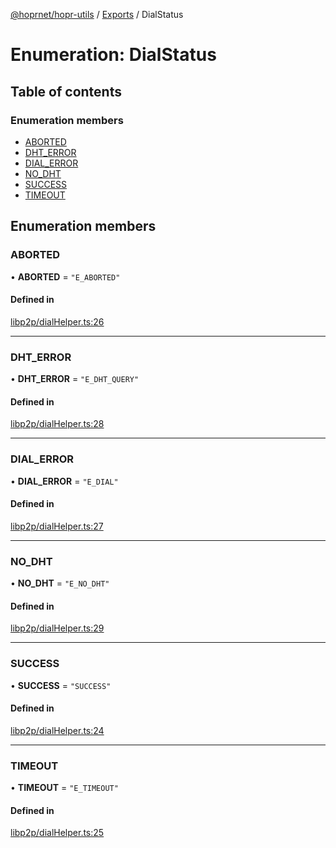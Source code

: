 [@hoprnet/hopr-utils](../README.md) / [Exports](../modules.md) / DialStatus

# Enumeration: DialStatus

## Table of contents

### Enumeration members

- [ABORTED](DialStatus.md#aborted)
- [DHT\_ERROR](DialStatus.md#dht_error)
- [DIAL\_ERROR](DialStatus.md#dial_error)
- [NO\_DHT](DialStatus.md#no_dht)
- [SUCCESS](DialStatus.md#success)
- [TIMEOUT](DialStatus.md#timeout)

## Enumeration members

### ABORTED

• **ABORTED** = `"E_ABORTED"`

#### Defined in

[libp2p/dialHelper.ts:26](https://github.com/hoprnet/hoprnet/blob/master/packages/utils/src/libp2p/dialHelper.ts#L26)

___

### DHT\_ERROR

• **DHT\_ERROR** = `"E_DHT_QUERY"`

#### Defined in

[libp2p/dialHelper.ts:28](https://github.com/hoprnet/hoprnet/blob/master/packages/utils/src/libp2p/dialHelper.ts#L28)

___

### DIAL\_ERROR

• **DIAL\_ERROR** = `"E_DIAL"`

#### Defined in

[libp2p/dialHelper.ts:27](https://github.com/hoprnet/hoprnet/blob/master/packages/utils/src/libp2p/dialHelper.ts#L27)

___

### NO\_DHT

• **NO\_DHT** = `"E_NO_DHT"`

#### Defined in

[libp2p/dialHelper.ts:29](https://github.com/hoprnet/hoprnet/blob/master/packages/utils/src/libp2p/dialHelper.ts#L29)

___

### SUCCESS

• **SUCCESS** = `"SUCCESS"`

#### Defined in

[libp2p/dialHelper.ts:24](https://github.com/hoprnet/hoprnet/blob/master/packages/utils/src/libp2p/dialHelper.ts#L24)

___

### TIMEOUT

• **TIMEOUT** = `"E_TIMEOUT"`

#### Defined in

[libp2p/dialHelper.ts:25](https://github.com/hoprnet/hoprnet/blob/master/packages/utils/src/libp2p/dialHelper.ts#L25)
